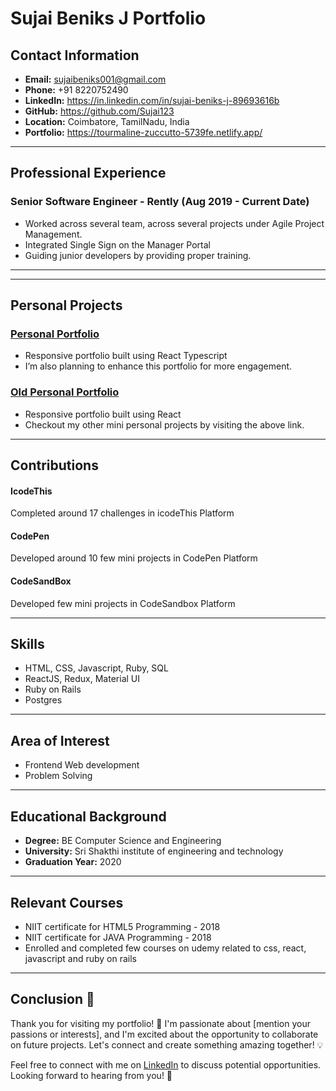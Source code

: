 # Sujai Beniks J Portfolio

## Contact Information
- **Email:** sujaibeniks001@gmail.com
- **Phone:** +91 8220752490
- **LinkedIn:** https://in.linkedin.com/in/sujai-beniks-j-89693616b
- **GitHub:** https://github.com/Sujai123
- **Location:** Coimbatore, TamilNadu, India
- **Portfolio:** https://tourmaline-zuccutto-5739fe.netlify.app/

---

## Professional Experience
### Senior Software Engineer - Rently (Aug 2019 - Current Date)
- Worked across several team, across several projects under Agile Project Management.
- Integrated Single Sign on the Manager Portal
- Guiding junior developers by providing proper training.
---

---

## Personal Projects
### [Personal Portfolio](https://tourmaline-zuccutto-5739fe.netlify.app/)
- Responsive portfolio built using React Typescript
- I’m also planning to enhance this portfolio for more engagement.

### [Old Personal Portfolio](https://sujai123.github.io/my-blog/)
- Responsive portfolio built using React
- Checkout my other mini personal projects by visiting the above link.

---

## Contributions
#### IcodeThis
Completed around 17 challenges in icodeThis Platform
#### CodePen
Developed around 10 few mini projects in CodePen Platform
#### CodeSandBox
Developed few mini projects in CodeSandbox Platform

---

## Skills
- HTML, CSS, Javascript, Ruby, SQL
- ReactJS, Redux, Material UI
- Ruby on Rails
- Postgres

---

## Area of Interest
- Frontend Web development
- Problem Solving


---

## Educational Background
- **Degree:** BE Computer Science and
Engineering
- **University:** Sri Shakthi institute of engineering
and technology
- **Graduation Year:** 2020

---

## Relevant Courses
- NIIT certificate for HTML5 Programming - 2018
- NIIT certificate for JAVA Programming - 2018
- Enrolled and completed few courses on udemy
related to css, react, javascript and ruby on rails

---

## Conclusion 🌟

Thank you for visiting my portfolio! 🚀 I'm passionate about [mention your passions or interests], and I'm excited about the opportunity to collaborate on future projects. Let's connect and create something amazing together! 💡

Feel free to connect with me on [LinkedIn](https://www.linkedin.com/in/yourprofile) to discuss potential opportunities. Looking forward to hearing from you! 📩




